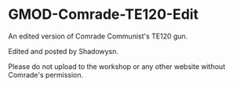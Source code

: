 # GMOD-Comrade-TE120-Edit
An edited version of Comrade Communist's TE120 gun.

Edited and posted by Shadowysn.


Please do not upload to the workshop or any other website without Comrade's permission.